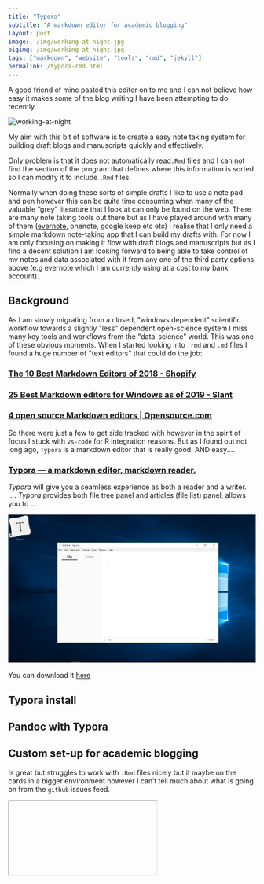 ```yaml
---
title: "Typora"
subtitle: "A markdown editor for academic blogging"
layout: post
image:  /img/working-at-night.jpg
bigimg: /img/working-at-night.jpg
tags: ["markdown", "website", "tools", "rmd", "jekyll"]
permalink: /typora-rmd.html
---
```


A good friend of mine pasted this editor on to me and I can not believe how easy it makes some of the blog writing I have been attempting to do recently.

![working-at-night](./figs/working-at-night.jpg)

My aim with this bit of software is to create a easy note taking system for building draft blogs and manuscripts quickly and effectively. 

Only problem is that it does not automatically read`.Rmd` files and I can not find the section of the program that defines where this information is sorted so I can modify it to include `.Rmd` files.

Normally when doing these sorts of simple drafts I like to use a note pad and pen however this can be quite time consuming when many of the valuable “grey” literature that I look at can only be found on the web. There are many note taking tools out there but as I have played around with many of them ([evernote](), onenote, google keep etc etc) I realise that I only need a simple markdown note-taking app that I can build my drafts with. For now I am only focusing on making it flow with draft blogs and manuscripts but as I find a decent solution I am looking forward to being able to take control of my notes and data associated with it from any one of the third party options above (e.g evernote which I am currently using at a cost to my bank account).

## Background

As I am slowly migrating from a closed, "windows dependent" scientific workflow towards a slightly "less" dependent open-science system I miss many key tools and workflows from the "data-science" world. This was one of these obvious moments. When I started looking into `.rmd` and `.md` files I found a huge number of "text editors" that could do the job:

### [The 10 Best Markdown Editors of 2018 - Shopify](https://www.shopify.com.au/partners/blog/10-of-the-best-markdown-editors)

### [25 Best Markdown editors for Windows as of 2019 - Slant](https://www.slant.co/topics/1852/~best-markdown-editors-for-windows)

### [4 open source Markdown editors | Opensource.com](https://opensource.com/article/18/11/markdown-editors)

So there were just a few to get side tracked with however in the spirit of focus I stuck with `vs-code` for R integration reasons. But as I found out not long ago, `Typora` is a markdown editor that is really good. AND easy....

### [Typora — a markdown editor, markdown reader.](https://typora.io/)

*Typora* will give you a seamless experience as both a reader and a writer. .... *Typora* provides both file tree panel and articles (file list) panel, allows you to ...

![1560477950626](\img\typora-open-screen.png)

You can download it [here](https://typora.io/)

## Typora install



## Pandoc with Typora



## Custom set-up for academic blogging

Is great but struggles to work with `.Rmd` files nicely but it maybe on the cards in a bigger environment however I can’t tell much about what is going on from the `github` issues feed.

<iframe scr = "https://github.com/typora/typora-issues/issues/1753"></iframe>








